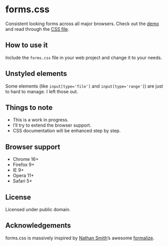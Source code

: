 # forms.css

Consistent looking forms across all major browsers. Check out the [demo](http://frncs.co/forms/demo.html) and read through the [CSS file](https://github.com/isellsoap/forms.css/blob/master/assets/css/forms.css).

## How to use it

Include the `forms.css` file in your web project and change it to your needs.

## Unstyled elements

Some elements (like `input[type='file']` and `input[type='range']`) are just to hard to manage. I left those out.

## Things to note

* This is a work in progress.
* I’ll try to extend the browser support.
* CSS documentation will be enhanced step by step.

## Browser support

* Chrome 16+
* Firefox 9+
* IE 9+
* Opera 11+
* Safari 5+

## License

Licensed under public domain.

## Acknowledgements

forms.css is massively inspired by [Nathan Smith](http://sonspring.com/)’s awesome [formalize](https://github.com/nathansmith/formalize).